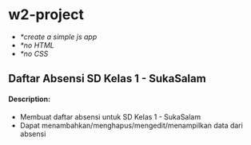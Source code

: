 # w2-project
* _\*create a simple js app_
* _\*no HTML_
* _\*no CSS_

## Daftar Absensi SD Kelas 1 - SukaSalam

#### Description:
* Membuat daftar absensi untuk SD Kelas 1 - SukaSalam
* Dapat menambahkan/menghapus/mengedit/menampilkan data dari absensi